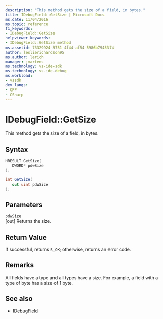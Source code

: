 ```yaml
---
description: "This method gets the size of a field, in bytes."
title: IDebugField::GetSize | Microsoft Docs
ms.date: 11/04/2016
ms.topic: reference
f1_keywords:
- IDebugField::GetSize
helpviewer_keywords:
- IDebugField::GetSize method
ms.assetid: 73329924-3751-4f44-af54-5986b7943374
author: leslierichardson95
ms.author: lerich
manager: jmartens
ms.technology: vs-ide-sdk
ms.technology: vs-ide-debug
ms.workload:
- vssdk
dev_langs:
- CPP
- CSharp
---
```

# IDebugField::GetSize
This method gets the size of a field, in bytes.

## Syntax

```cpp
HRESULT GetSize( 
   DWORD* pdwSize
);
```

```csharp
int GetSize(
   out uint pdwSize
);
```

## Parameters
`pdwSize`\
[out] Returns the size.

## Return Value
 If successful, returns `S_OK`; otherwise, returns an error code.

## Remarks
 All fields have a type and all types have a size. For example, a field with a type of byte has a size of 1 byte.

## See also
- [IDebugField](../../../extensibility/debugger/reference/idebugfield.md)
